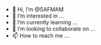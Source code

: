 - 👋 Hi, I’m @SAFMAM
- 👀 I’m interested in ...
- 🌱 I’m currently learning ...
- 💞️ I’m looking to collaborate on ...
- 📫 How to reach me ...

<!---
SAFMAM/SAFMAM is a ✨ special ✨ repository because its `README.md` (this file) appears on your GitHub profile.
You can click the Preview link to take a look at your changes.
--->
